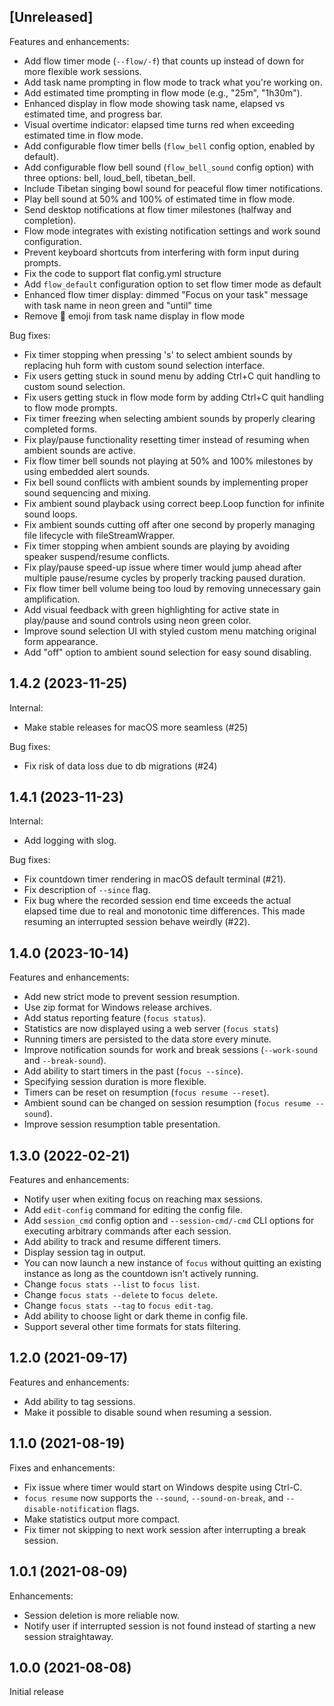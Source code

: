 ## [Unreleased]

Features and enhancements:

- Add flow timer mode (`--flow/-f`) that counts up instead of down for more flexible work sessions.
- Add task name prompting in flow mode to track what you're working on.
- Add estimated time prompting in flow mode (e.g., "25m", "1h30m").
- Enhanced display in flow mode showing task name, elapsed vs estimated time, and progress bar.
- Visual overtime indicator: elapsed time turns red when exceeding estimated time in flow mode.
- Add configurable flow timer bells (`flow_bell` config option, enabled by default).
- Add configurable flow bell sound (`flow_bell_sound` config option) with three options: bell, loud_bell, tibetan_bell.
- Include Tibetan singing bowl sound for peaceful flow timer notifications.
- Play bell sound at 50% and 100% of estimated time in flow mode.
- Send desktop notifications at flow timer milestones (halfway and completion).
- Flow mode integrates with existing notification settings and work sound configuration.
- Prevent keyboard shortcuts from interfering with form input during prompts.
- Fix the code to support flat config.yml structure
- Add `flow_default` configuration option to set flow timer mode as default
- Enhanced flow timer display: dimmed "Focus on your task" message with task name in neon green and "until" time
- Remove 📝 emoji from task name display in flow mode

Bug fixes:

- Fix timer stopping when pressing 's' to select ambient sounds by replacing huh form with custom sound selection interface.
- Fix users getting stuck in sound menu by adding Ctrl+C quit handling to custom sound selection.
- Fix users getting stuck in flow mode form by adding Ctrl+C quit handling to flow mode prompts.
- Fix timer freezing when selecting ambient sounds by properly clearing completed forms.
- Fix play/pause functionality resetting timer instead of resuming when ambient sounds are active.
- Fix flow timer bell sounds not playing at 50% and 100% milestones by using embedded alert sounds.
- Fix bell sound conflicts with ambient sounds by implementing proper sound sequencing and mixing.
- Fix ambient sound playback using correct beep.Loop function for infinite sound loops.
- Fix ambient sounds cutting off after one second by properly managing file lifecycle with fileStreamWrapper.
- Fix timer stopping when ambient sounds are playing by avoiding speaker suspend/resume conflicts.
- Fix play/pause speed-up issue where timer would jump ahead after multiple pause/resume cycles by properly tracking paused duration.
- Fix flow timer bell volume being too loud by removing unnecessary gain amplification.
- Add visual feedback with green highlighting for active state in play/pause and sound controls using neon green color.
- Improve sound selection UI with styled custom menu matching original form appearance.
- Add "off" option to ambient sound selection for easy sound disabling.

## 1.4.2 (2023-11-25)

Internal:

- Make stable releases for macOS more seamless (#25)

Bug fixes:

- Fix risk of data loss due to db migrations (#24)

## 1.4.1 (2023-11-23)

Internal:

- Add logging with slog.

Bug fixes:

- Fix countdown timer rendering in macOS default terminal (#21).
- Fix description of `--since` flag.
- Fix bug where the recorded session end time exceeds the actual elapsed time
  due to real and monotonic time differences. This made resuming an interrupted
  session behave weirdly (#22).

## 1.4.0 (2023-10-14)

Features and enhancements:

- Add new strict mode to prevent session resumption.
- Use zip format for Windows release archives.
- Add status reporting feature (`focus status`).
- Statistics are now displayed using a web server (`focus stats`)
- Running timers are persisted to the data store every minute.
- Improve notification sounds for work and break sessions (`--work-sound` and
  `--break-sound`).
- Add ability to start timers in the past (`focus --since`).
- Specifying session duration is more flexible.
- Timers can be reset on resumption (`focus resume --reset`).
- Ambient sound can be changed on session resumption (`focus resume --sound`).
- Improve session resumption table presentation.

## 1.3.0 (2022-02-21)

Features and enhancements:

- Notify user when exiting focus on reaching max sessions.
- Add `edit-config` command for editing the config file.
- Add `session_cmd` config option and `--session-cmd/-cmd` CLI options for
  executing arbitrary commands after each session.
- Add ability to track and resume different timers.
- Display session tag in output.
- You can now launch a new instance of `focus` without quitting an existing
  instance as long as the countdown isn't actively running.
- Change `focus stats --list` to `focus list`.
- Change `focus stats --delete` to `focus delete`.
- Change `focus stats --tag` to `focus edit-tag`.
- Add ability to choose light or dark theme in config file.
- Support several other time formats for stats filtering.

## 1.2.0 (2021-09-17)

Features and enhancements:

- Add ability to tag sessions.
- Make it possible to disable sound when resuming a session.

## 1.1.0 (2021-08-19)

Fixes and enhancements:

- Fix issue where timer would start on Windows despite using Ctrl-C.
- `focus resume` now supports the `--sound`, `--sound-on-break`, and
  `--disable-notification` flags.
- Make statistics output more compact.
- Fix timer not skipping to next work session after interrupting a break
  session.

## 1.0.1 (2021-08-09)

Enhancements:

- Session deletion is more reliable now.
- Notify user if interrupted session is not found instead of starting a new
  session straightaway.

## 1.0.0 (2021-08-08)

Initial release
